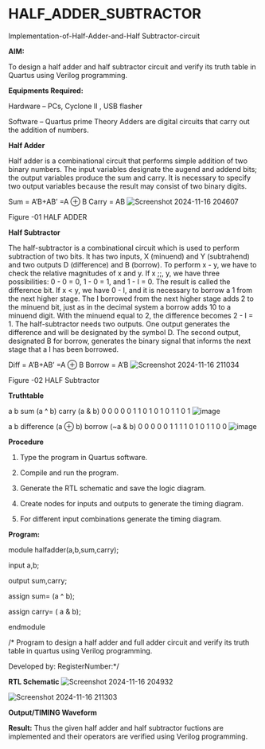 # HALF_ADDER_SUBTRACTOR

Implementation-of-Half-Adder-and-Half Subtractor-circuit

**AIM:**

To design a half adder and half subtractor circuit and verify its truth table in Quartus using Verilog programming.

**Equipments Required:**

Hardware – PCs, Cyclone II , USB flasher 

Software – Quartus prime Theory Adders are digital circuits that carry out the addition of numbers.

**Half Adder**

Half adder is a combinational circuit that performs simple addition of two binary numbers. The input variables designate the augend and addend bits; the output variables produce the sum and carry. It is necessary to specify two output variables because the result may consist of two binary digits.

Sum = A’B+AB’ =A ⊕ B Carry = AB
![Screenshot 2024-11-16 204607](https://github.com/user-attachments/assets/d1e84b23-0b43-495f-a276-e9c1aba4f692)


Figure -01 HALF ADDER

**Half Subtractor**

The half-subtractor is a combinational circuit which is used to perform subtraction of two bits. It has two inputs, X (minuend) and Y (subtrahend) and two outputs D (difference) and B (borrow). To perform x - y, we have to check the relative magnitudes of x and y. If x ;;, y, we have three possibilities: 0 - 0 = 0, 1 - 0 = 1, and 1 - I = 0. The result is called the difference bit. If x < y, we have 0 - I, and it is necessary to borrow a 1 from the next higher stage. The I borrowed from the next higher stage adds 2 to the minuend bit, just as in the decimal system a borrow adds 10 to a minuend digit. With the minuend equal to 2, the difference becomes 2 - I = 1. The half-subtractor needs two outputs. One output generates the difference and will be designated by the symbol D. The second output, designated B for borrow, generates the binary signal that informs the next stage that a I has been borrowed. 

Diff = A’B+AB’ =A ⊕ B
Borrow = A’B
![Screenshot 2024-11-16 211034](https://github.com/user-attachments/assets/483b9a58-bbdd-4143-948f-4fddbb992c8a)


Figure -02 HALF Subtractor

**Truthtable**

a	b	sum (a ^ b)	carry (a & b)
0	0	0	0
0	1	1	0
1	0	1	0
1	1	0	1
![image](https://github.com/user-attachments/assets/323de566-3a1f-473d-923e-210e1c1e559e)

a	b	difference (a ⊕ b)	borrow (~a & b)
0	0	0	0
0	1	1	1
1	0	1	0
1	1	0	0
![image](https://github.com/user-attachments/assets/3690a9ac-0f34-4201-9b45-c77ff9e07059)

**Procedure**

1.	Type the program in Quartus software.

2.	Compile and run the program.

3.	Generate the RTL schematic and save the logic diagram.

4.	Create nodes for inputs and outputs to generate the timing diagram.

5.	For different input combinations generate the timing diagram.


**Program:**

module halfadder(a,b,sum,carry);


input a,b;


output sum,carry;


assign sum= (a ^ b);


assign carry= ( a & b);


endmodule



/* Program to design a half adder and full adder circuit and verify its truth table in quartus using Verilog programming.

Developed by: RegisterNumber:*/

**RTL Schematic**
![Screenshot 2024-11-16 204932](https://github.com/user-attachments/assets/5208d949-2092-4e0b-81e6-f9785c9aff1e)

![Screenshot 2024-11-16 211303](https://github.com/user-attachments/assets/60d2f7f5-60c0-4db8-9111-9a4ce5f9187e)

**Output/TIMING Waveform**

**Result:**
Thus the given half adder and  half subtractor fuctions are implemented and their operators are verified using Verilog programming.
